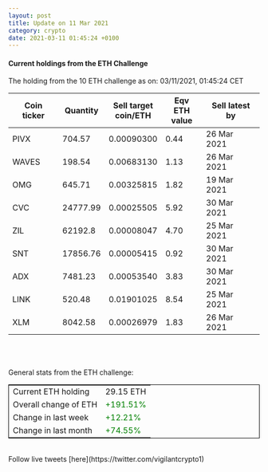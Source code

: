 ```yaml
---
layout: post
title: Update on 11 Mar 2021
category: crypto
date: 2021-03-11 01:45:24 +0100
---
```

<!-- Global site tag (gtag.js) - Google Analytics -->
<script async src="https://www.googletagmanager.com/gtag/js?id=UA-103831149-5"></script>
<script>
  window.dataLayer = window.dataLayer || [];
  function gtag(){dataLayer.push(arguments);}
  gtag('js', new Date());

  gtag('config', 'UA-103831149-5');
</script>


#### Current holdings from the ETH Challenge

The holding from the 10 ETH challenge as on: 03/11/2021, 01:45:24 CET

|Coin ticker|Quantity|Sell target<br>coin/ETH|Eqv ETH<br>value|Sell latest by|
|-----------|--------|-----------|-----------|--------------|
PIVX|704.57|  0.00090300|0.44|26 Mar 2021|
WAVES|198.54|  0.00683130|1.13|26 Mar 2021|
OMG|645.71|  0.00325815|1.82|19 Mar 2021|
CVC|24777.99|  0.00025505|5.92|30 Mar 2021|
ZIL|62192.8|  0.00008047|4.70|25 Mar 2021|
SNT|17856.76|  0.00005415|0.92|30 Mar 2021|
ADX|7481.23|  0.00053540|3.83|30 Mar 2021|
LINK|520.48|  0.01901025|8.54|25 Mar 2021|
XLM|8042.58|  0.00026979|1.83|26 Mar 2021|

<br>
<br>
<br>
General stats from the ETH challenge:

<table style="border:1px solid black;margin-left:auto;margin-right:auto;">
	<tbody>
	<tr>
		<td>Current ETH holding</td>
		<td>     29.15 ETH</td>
	</tr>
	<tr>
		<td>Overall change of ETH</td>
		<td><font color="green">+191.51%</font></td>
	</tr>
	<tr>
		<td>Change in last week</td>
		<td><font color="green">+12.21%</font></td>
	</tr>
	<tr>
		<td>Change in last month</td>
		<td><font color="green">+74.55%</font></td>
	</tr>
	</tbody>
</table>

<br>
Follow live tweets [here](https://twitter.com/vigilantcrypto1)
<br>
<br>